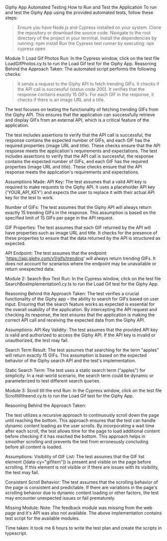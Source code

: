 Giphy App Automated Testing
How to Run and Test the Application
To run and test the Giphy App using the provided automated tests, follow these steps:

> Ensure you have Node.js and Cypress installed on your system.
> Clone the repository or download the source code.
> Navigate to the root directory of the project in your terminal.
> Install the dependencies by running: npm install
> Run the Cypress test runner by executing: npx cypress open

Module 1: Load Gif Photos
Run: In the Cypress window, click on the test file LoadGifPhotos.cy.ts to run the Load Gif test for the Giphy App.
 Reasoning Behind the Approach Taken:
The automated script performs the following checks:
> It sends a request to the Giphy API to fetch trending GIFs.
> It checks if the API call is successful (status code 200).
> It verifies that the response contains exactly 15 GIFs.
> For each GIF in the response, it checks if there is an image URL and a title.

 The test focuses on testing the functionality of fetching trending GIFs from the Giphy API.
 This ensures that the application can successfully retrieve and display GIFs from an external API,
 which is a critical feature of the application.

 The test includes assertions to verify that the API call is successful, the response contains the expected number of GIFs,
 and each GIF has the required properties (image URL and title). These checks ensure that the API response meets the 
 application's requirements and expectations. The test includes assertions to verify that the API call is successful, 
 the response contains the expected number of GIFs, and each GIF has the required properties (image URL and title). 
 These checks ensure that the API response meets the application's requirements and expectations.

Assumptions Made:
API Key: The test assumes that a valid API key is required to make requests to the Giphy API. It uses a placeholder API key ('YOUR_API_KEY') and expects the user to replace it with their actual API key for the test to work.

Number of GIFs: The test assumes that the Giphy API will always return exactly 15 trending GIFs in the response. This assumption is based on the specified limit of 15 GIFs per page in the API request.

GIF Properties: The test assumes that each GIF returned by the API will have properties such as image URL and title. It checks for the presence of these properties to ensure that the data returned by the API is structured as expected.

API Endpoint: The test assumes that the endpoint 'https://api.giphy.com/v1/gifs/trending' will always return trending GIFs. It does not account for scenarios where the endpoint may be unavailable or return unexpected data.


Module 2: Search Box Test
Run: In the Cypress window, click on the test file SearchBoxImplementation1.cy.ts to run the Load Gif test for the Giphy App.

Reasoning Behind the Approach Taken:
The test verifies a crucial functionality of the Giphy app – the ability to search for GIFs based on user input. 
Ensuring that the search feature works as expected is essential for the overall usability of the application.
 By intercepting the API request and checking its response, the test ensures that the application is making the correct API call 
 and receiving the expected data from the Giphy API.
 
 Assumptions:
API Key Validity: The test assumes that the provided API key is valid and authorized to access the Giphy API. If the API key is invalid or unauthorized, the test may fail.

Search Term Result: The test assumes that searching for the term "apples" will return exactly 15 GIFs. This assumption is based on the expected behavior of the Giphy search API and the test's implementation.

Static Search Term: The test uses a static search term ("apples") for simplicity. In a real-world scenario, the search term could be dynamic or parameterized to test different search queries.


Module 3: Scroll till the end
Run: In the Cypress window, click on the test file Scrolltilltheend.cy.ts to run the Load Gif test for the Giphy App.

Reasoning Behind the Approach Taken:

The test utilizes a recursive approach to continuously scroll down the page until reaching the bottom.
This approach ensures that the test can handle dynamic content loading as the user scrolls.
By incorporating a wait time after each scroll,  the test allows time for the page to load additional content before 
checking if it has reached the bottom.
This approach helps in smoother scrolling and prevents the test from erroneously concluding before all content is loaded.

Assumptions:
Visibility of GIF List: The test assumes that the GIF list element ([data-cy="gifItem"]) is present and visible on the page before scrolling. If this element is not visible or if there are issues with its visibility, the test may fail.

Consistent Scroll Behavior: The test assumes that the scrolling behavior of the page is consistent and predictable. If there are variations in the page's scrolling behavior due to dynamic content loading or other factors, the test may encounter unexpected issues or fail prematurely.

Missing Module:
Note: The feedback module was missing from the web page and it's API was also not available.
The above implementation contains test script for the available modules.

Time taken: It took me 6 hours to write the test plan and create the scripts in typescript. 
